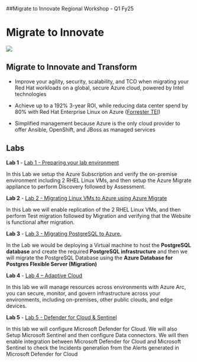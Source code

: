 ##Migrate to Innovate Regional Workshop - Q1 Fy25


# Migrate to Innovate​

![](https://github.com/technofocus-pte/migrt2Innovregdepth/blob/main/Lab%20Guides/Labfiles/image001.png)

## Migrate to Innovate and Transform​

- Improve your agility, security, scalability, and TCO when migrating
  your Red Hat workloads on a global, secure Azure cloud, powered by
  Intel technologies​

- Achieve up to a 192% 3-year ROI, while reducing data center spend by
  80% with Red Hat Enterprise Linux on Azure ([Forrester
  TEI](https://info.microsoft.com/ww-landing-forrester-the-tei-red-hat-enterprise-linux.html))​

- Simplified management because Azure is the only cloud provider to
  offer Ansible, OpenShift, and JBoss as managed services

## Labs 

**Lab 1** - [Lab 1 - Preparing your lab
environment](https://github.com/technofocus-pte/migrt2Innovregdepth/tree/main/Lab%20Guides/Lab%201%20-%20Preparing%20your%20lab%20environment)

In this Lab we setup the Azure Subscription and verify the on-premise
environment including 2 RHEL Linux VMs, and then setup the Azure Migrate
appliance to perform Discovery followed by Assessment.

**Lab 2** - [Lab 2 - Migrating Linux VMs to Azure using Azure
Migrate](https://github.com/technofocus-pte/migrt2Innovregdepth/blob/main/Lab%20Guides/Lab%202%20-%20Migrating%20Linux%20VMs%20to%20Azure%20using%20Azure%20Migrate/Lab%202%20-%20Migrating%20Linux%20VMs%20to%20Azure%20using%20Azure%20Migrate.md)

In this Lab we will enable replication of the 2 RHEL Linux VMs, and then
perform Test migration followed by Migration and verifying that the
Website is functional after migration.

**Lab 3** - [Lab 3 - Migrating PostgreSQL to
Azure.](https://github.com/technofocus-pte/migrt2Innovregdepth/blob/main/Lab%20Guides/Lab%203-%20Migrating%20PostgreSQL%20to%20Azure/Lab%203-%20Migrating%20PostgreSQL%20to%20Azure.md)

In the Lab we would be deploying a Virtual machine to host
the **PostgreSQL database** and create the required **PostgreSQL
infrastructure** and then we will migrate the PostgreSQL Database using
the **Azure Database for Postgres Flexible Server (Migration)**

**Lab 4** - [Lab 4 – Adaptive
Cloud](https://github.com/technofocus-pte/migrt2Innovregdepth/blob/main/Lab%20Guides/Lab%204%20%E2%80%93%20Adaptive%20Cloud/Lab%204%20%E2%80%93%20Adaptive%20Cloud.md)

In this lab we will manage resources across environments with Azure Arc,
you can secure, monitor, and govern infrastructure across your
environments, including on-premises, other public clouds, and edge
devices.

**Lab 5** - [Lab 5 - Defender for Cloud &
Sentinel](https://github.com/technofocus-pte/migrt2Innovregdepth/blob/main/Lab%20Guides/Lab%205%20-%20Defender%20for%20Cloud%20%26%20Sentinel/Lab%205%20-%20Defender%20for%20Cloud%20%26%20Sentinel.md)

In this lab we will configure Microsoft Defender for Cloud. We will also
Setup Microsoft Sentinel and then configure Data connectors. We will
then enable integration between Microsoft Defender for Cloud and
Microsoft Sentinel to check the Incidents generation from the Alerts
generated in Microsoft Defender for Cloud
